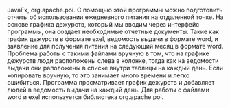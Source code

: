 JavaFx, org.apache.poi. C помощью этой программы можно подготовить отчеты об использовании ежедневного питания на отдаленной точке. На основе графика дежурств, который мы вводим через интерфейс программы, она создает необходимые отчетные документы. Такие как график дежурств в формате exel, ведомость выдачи в формате word, и заявление для получения питания на следующий месяц в формате word. Проблема работы с такими файлами вручную в том, что на графике дежурств люди расположены слева в колонке, тогда как на ведомости выдачи они раположены в списке внутри таблицы на каждый день. Если копировать вручную, то это занимает много времени и легко ошибиться. Программа просматривает график дежурств и добавляет людей в ведомость выдачи на каждый день. Для работы с файлами word и exel используется библиотека org.apache.poi.
